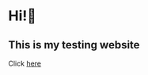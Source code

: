 
<head>
  <h1>Hi!👋 </h1>
  <h2>This is my testing website</h2>
</head>

Click [here](https://ducmanh2712.github.io/test.html)
